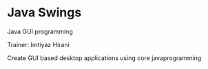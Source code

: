 # Java Swings
Java GUI programming

Trainer: Imtiyaz Hirani 

Create GUI based desktop applications using core javaprogramming
